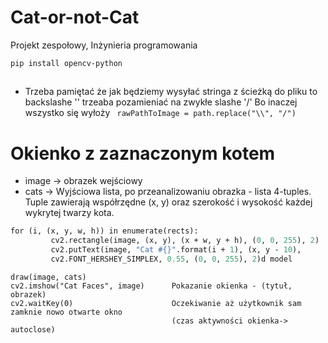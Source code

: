 # Cat-or-not-Cat
Projekt zespołowy, Inżynieria programowania 


```commandline
pip install opencv-python
```

## 
- Trzeba pamiętać że jak będziemy wysyłać stringa z ścieżką do pliku to backslashe '\' trzeaba pozamieniać na zwykłe slashe '/' 
Bo inaczej wszystko się wyłoży ``` rawPathToImage = path.replace("\\", "/")```

# Okienko z zaznaczonym kotem
- image -> obrazek wejściowy
- cats -> Wyjściowa lista, po przeanalizowaniu obrazka - lista 4-tuples. 
Tuple zawierają współrzędne (x, y) oraz szerokość i wysokość każdej wykrytej twarzy kota.
```def draw(image, rects):
for (i, (x, y, w, h)) in enumerate(rects):
         cv2.rectangle(image, (x, y), (x + w, y + h), (0, 0, 255), 2)
         cv2.putText(image, "Cat #{}".format(i + 1), (x, y - 10),
         cv2.FONT_HERSHEY_SIMPLEX, 0.55, (0, 0, 255), 2)d model
```
```
draw(image, cats)
cv2.imshow("Cat Faces", image)      Pokazanie okienka - (tytuł, obrazek)
cv2.waitKey(0)                      Oczekiwanie aż użytkownik sam zamknie nowo otwarte okno 
                                    (czas aktywności okienka-> autoclose)
```
